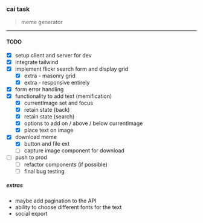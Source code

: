 ### cai task

> meme generator

---

#### TODO

- [x] setup client and server for dev
- [x] integrate tailwind
- [x] implement flickr search form and display grid
  - [x] extra - masonry grid
  - [x] extra - responsive entirely
- [x] form error handling
- [x] functionality to add text (memification)
  - [x] currentImage set and focus
  - [x] retain state (back)
  - [x] retain state (search)
  - [x] options to add on / above / below currentImage
  - [x] place text on image
- [x] download meme
  - [x] button and file ext
  - [ ] capture image component for download
- [ ] push to prod
  - [ ] refactor components (if possible)
  - [ ] final bug testing

##### extras

- maybe add pagination to the API
- ability to choose different fonts for the text
- social export

